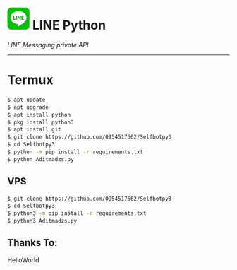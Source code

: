# ![logo](LINE-sm.png) LINE Python

*LINE Messaging private API*

----


# Termux

```sh
$ apt update
$ apt upgrade
$ apt install python
$ pkg install python3
$ apt install git
$ git clone https://github.com/0954517662/Selfbotpy3
$ cd Selfbotpy3
$ python -m pip install -r requirements.txt
$ python Aditmadzs.py
```

## VPS

```sh
$ git clone https://github.com/0954517662/Selfbotpy3
$ cd Selfbotpy3
$ python3 -m pip install -r requirements.txt
$ python3 Aditmadzs.py
```

## Thanks To:
HelloWorld

